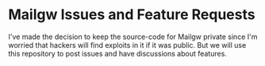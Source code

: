 # Mailgw Issues and Feature Requests

I've made the decision to keep the source-code for Mailgw private since I'm worried that hackers
will find exploits in it if it was public.  But we will use this repository to post issues and
have discussions about features.
